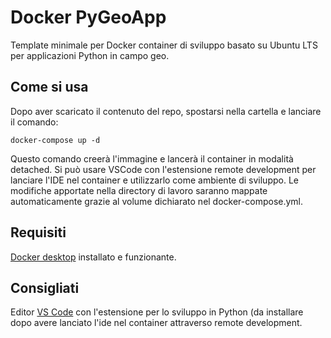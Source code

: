 # Docker PyGeoApp
Template minimale per Docker container di sviluppo basato su Ubuntu LTS per applicazioni Python in campo geo. 

## Come si usa

Dopo aver scaricato il contenuto del repo, spostarsi nella cartella e lanciare il comando:

```
docker-compose up -d
```
Questo comando creerà l'immagine e lancerà il container in modalità detached. Si può usare VSCode con l'estensione remote development per lanciare l'IDE nel container e utilizzarlo come ambiente di sviluppo. Le modifiche apportate nella directory di lavoro saranno mappate automaticamente grazie al volume dichiarato nel docker-compose.yml.

## Requisiti
<a href="https://www.docker.com/products/docker-desktop/" target="_blank">Docker desktop</a> installato e funzionante. 

## Consigliati
Editor <a href="https://code.visualstudio.com/" target="_blank">VS Code</a> con l'estensione per lo sviluppo in Python (da installare dopo avere lanciato l'ide nel container attraverso remote development. 
